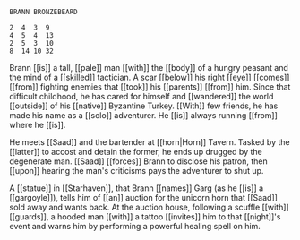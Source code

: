 ```
BRANN BRONZEBEARD

2  4  3  9
4  5  4  13
2  5  3  10
8  14 10 32
```

Brann [[is]] a tall, [[pale]] man [[with]] the [[body]] of a hungry peasant and the mind of a [[skilled]] tactician. A scar [[below]] his right [[eye]] [[comes]] [[from]] fighting enemies that [[took]] his [[parents]] [[from]] him. Since that difficult childhood, he has cared for himself and [[wandered]] the world [[outside]] of his [[native]] Byzantine Turkey. [[With]] few friends, he has made his name as a [[solo]] adventurer. He [[is]] always running [[from]] where he [[is]].

He meets [[Saad]] and the bartender at [[horn|Horn]] Tavern. Tasked by the [[latter]] to accost and detain the former, he ends up drugged by the degenerate man. [[Saad]] [[forces]] Brann to disclose his patron, then [[upon]] hearing the man's criticisms pays the adventurer to shut up.

A [[statue]] in [[Starhaven]], that Brann [[names]] Garg (as he [[is]] a [[gargoyle]]), tells him of [[an]] auction for the unicorn horn that [[Saad]] sold away and wants back. At the auction house, following a scuffle [[with]] [[guards]], a hooded man [[with]] a tattoo [[invites]] him to that [[night]]'s event and warns him by performing a powerful healing spell on him.

